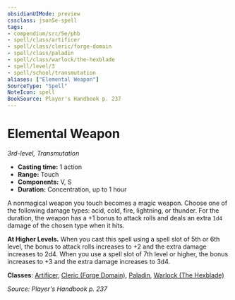 ```yaml
---
obsidianUIMode: preview
cssclass: json5e-spell
tags:
- compendium/src/5e/phb
- spell/class/artificer
- spell/class/cleric/forge-domain
- spell/class/paladin
- spell/class/warlock/the-hexblade
- spell/level/3
- spell/school/transmutation
aliases: ["Elemental Weapon"]
SourceType: "Spell"
NoteIcon: spell
BookSource: Player's Handbook p. 237
---
```

# Elemental Weapon
*3rd-level, Transmutation*  

- **Casting time:** 1 action
- **Range:** Touch
- **Components:** V, S
- **Duration:** Concentration, up to 1 hour

A nonmagical weapon you touch becomes a magic weapon. Choose one of the following damage types: acid, cold, fire, lightning, or thunder. For the duration, the weapon has a +1 bonus to attack rolls and deals an extra `1d4` damage of the chosen type when it hits.

**At Higher Levels.** When you cast this spell using a spell slot of 5th or 6th level, the bonus to attack rolls increases to +2 and the extra damage increases to 2d4. When you use a spell slot of 7th level or higher, the bonus increases to +3 and the extra damage increases to 3d4.

**Classes**: [Artificer](/2-Mechanics/CLI/classes/artificer-tce.md), [Cleric (Forge Domain)](/2-Mechanics/CLI/classes/cleric-forge-domain-xge.md), [Paladin](/2-Mechanics/CLI/classes/paladin.md), [Warlock (The Hexblade)](/2-Mechanics/CLI/classes/warlock-the-hexblade-xge.md)

*Source: Player's Handbook p. 237*